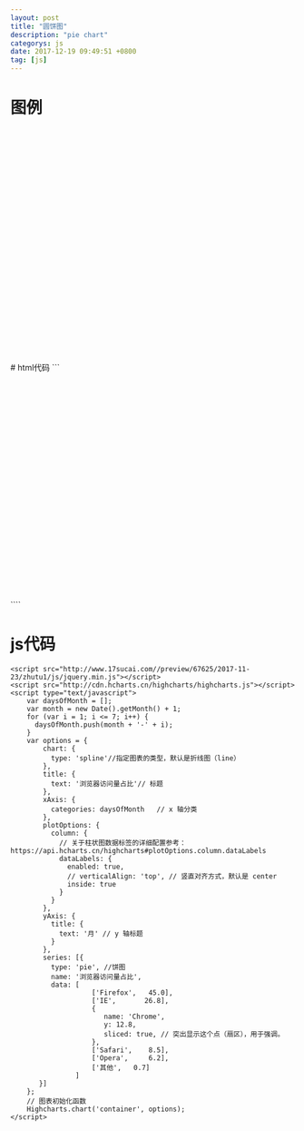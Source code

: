 ```yaml
---
layout: post
title: "圆饼图"
description: "pie chart"
categorys: js
date: 2017-12-19 09:49:51 +0800
tag: [js]
---
```


# 图例
<div id="container" style="min-width: 310px; height: 410px; margin: 0 auto"></div>
<script src="http://www.17sucai.com//preview/67625/2017-11-23/zhutu1/js/jquery.min.js"></script>
<script src="http://cdn.hcharts.cn/highcharts/highcharts.js"></script>
<script type="text/javascript">
	var daysOfMonth = [];
	var month = new Date().getMonth() + 1;
	for (var i = 1; i <= 7; i++) {
	  daysOfMonth.push(month + '-' + i);
	}
	var options = {
	    chart: {
	      type: 'spline'//指定图表的类型，默认是折线图（line）
	    },
	    title: {
	      text: '浏览器访问量占比'// 标题
	    },
	    xAxis: {
	      categories: daysOfMonth   // x 轴分类
	    },
	    plotOptions: {
	      column: {
	        // 关于柱状图数据标签的详细配置参考：https://api.hcharts.cn/highcharts#plotOptions.column.dataLabels
	        dataLabels: {
	          enabled: true,
	          // verticalAlign: 'top', // 竖直对齐方式，默认是 center
	          inside: true
	        }
	      }
	    },
	    yAxis: {
	      title: {
	        text: '月' // y 轴标题
	      }
	    },
	    series: [{
	      type: 'pie', //饼图
	      name: '浏览器访问量占比',
	      data: [
					['Firefox',   45.0],
					['IE',       26.8],
					{
					   name: 'Chrome',
					   y: 12.8,
					   sliced: true, // 突出显示这个点（扇区），用于强调。
					},
					['Safari',    8.5],
					['Opera',     6.2],
					['其他',   0.7]
				]
	   }]
	};
	// 图表初始化函数
	Highcharts.chart('container', options);
</script>
# html代码
```
<div id="container" style="min-width: 310px; height: 400px; margin: 0 auto"></div>
````

# js代码
```
<script src="http://www.17sucai.com//preview/67625/2017-11-23/zhutu1/js/jquery.min.js"></script>
<script src="http://cdn.hcharts.cn/highcharts/highcharts.js"></script>
<script type="text/javascript">
	var daysOfMonth = [];
	var month = new Date().getMonth() + 1;
	for (var i = 1; i <= 7; i++) {
	  daysOfMonth.push(month + '-' + i);
	}
	var options = {
	    chart: {
	      type: 'spline'//指定图表的类型，默认是折线图（line）
	    },
	    title: {
	      text: '浏览器访问量占比'// 标题
	    },
	    xAxis: {
	      categories: daysOfMonth   // x 轴分类
	    },
	    plotOptions: {
	      column: {
	        // 关于柱状图数据标签的详细配置参考：https://api.hcharts.cn/highcharts#plotOptions.column.dataLabels
	        dataLabels: {
	          enabled: true,
	          // verticalAlign: 'top', // 竖直对齐方式，默认是 center
	          inside: true
	        }
	      }
	    },
	    yAxis: {
	      title: {
	        text: '月' // y 轴标题
	      }
	    },
	    series: [{
	      type: 'pie', //饼图
	      name: '浏览器访问量占比',
	      data: [
					['Firefox',   45.0],
					['IE',       26.8],
					{
					   name: 'Chrome',
					   y: 12.8,
					   sliced: true, // 突出显示这个点（扇区），用于强调。
					},
					['Safari',    8.5],
					['Opera',     6.2],
					['其他',   0.7]
				]
	   }]
	};
	// 图表初始化函数
	Highcharts.chart('container', options);
</script>
````
		




